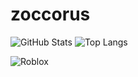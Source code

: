 # zoccorus

![GitHub Stats](https://github-readme-stats.vercel.app/api?username=zoccorus&theme=light&show_icons=true)
![Top Langs](https://github-readme-stats.vercel.app/api/top-langs/?username=zoccorus&theme=light)

<!---
zoccorus/zoccorus is a ✨ special ✨ repository because its `README.md` (this file) appears on your GitHub profile.
You can click the Preview link to take a look at your changes.
--->


![Roblox](https://tr.rbxcdn.com/e131ce2b431eae7f7dfef55c9a24aa1d/352/352/Avatar/Png)
